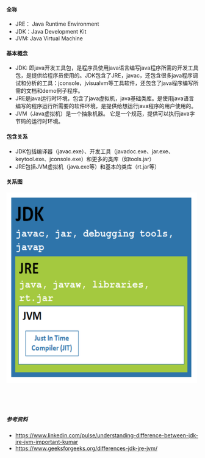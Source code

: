 
#### 全称
- JRE： Java Runtime Environment
- JDK：Java Development Kit 
- JVM: Java Virtual Machine

#### 基本概念
- JDK: 即java开发工具包，是程序员使用java语言编写java程序所需的开发工具包，是提供给程序员使用的。JDK包含了JRE，javac，还包含很多java程序调试和分析的工具：jconsole，jvisualvm等工具软件，还包含了java程序编写所需的文档和demo例子程序。
- JRE是java运行时环境，包含了java虚拟机，java基础类库。是使用java语言编写的程序运行所需要的软件环境，是提供给想运行java程序的用户使用的。
- JVM（Java虚拟机）是一个抽象机器。 它是一个规范，提供可以执行java字节码的运行时环境。

#### 包含关系
- JDK包括编译器（javac.exe）、开发工具（javadoc.exe、jar.exe、keytool.exe、jconsole.exe）和更多的类库（如tools.jar）
- JRE包括JVM虚拟机（java.exe等）和基本的类库（rt.jar等）

#### 关系图
 <img src="data/jdk-jre-jvm-diff.png" width = "500" height = "500" align=center />
   
 <br/><br/><br/>
   
##### 参考资料
- https://www.linkedin.com/pulse/understanding-difference-between-jdk-jre-jvm-important-kumar
- https://www.geeksforgeeks.org/differences-jdk-jre-jvm/
